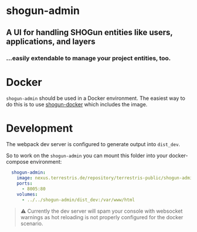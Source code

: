 # shogun-admin

## A UI for handling SHOGun entities like users, applications, and layers
### …easily extendable to manage your project entities, too.

# Docker

`shogun-admin` should be used in a Docker environment. The easiest way to do this is to use [shogun-docker](https://github.com/terrestris/shogun-docker) which includes the image.

# Development

The webpack dev server is configured to generate output into `dist_dev`.

So to work on the `shogun-admin` you can mount this folder into your docker-compose environment:

```yml
  shogun-admin:
    image: nexus.terrestris.de/repository/terrestris-public/shogun-admin:latest
    ports:
      - 8005:80
    volumes:
      - ../../shogun-admin/dist_dev:/var/www/html
```
> ⚠️ Currently the dev server will spam your console with websocket warnings as hot reloading is not
properly configured for the docker scenario.
